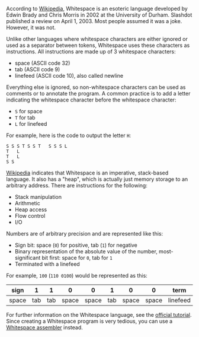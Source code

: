 According to [Wikipedia][1], Whitespace is an esoteric language developed by
Edwin Brady and Chris Morris in 2002 at the University of Durham. Slashdot
published a review on April 1, 2003. Most people assumed it was a joke.
However, it was not.

Unlike other languages where whitespace characters are either ignored
or used as a separator between tokens, Whitespace uses these characters as
instructions. All instructions are made up of 3 whitespace characters:

- space (ASCII code 32)
- tab (ASCII code 9)
- linefeed (ASCII code 10), also called newline

Everything else is ignored, so non-whitespace characters can be used
as comments or to annotate the program. A common practice is to add a letter
indicating the whitespace character before the whitespace character:

- `S` for space
- `T` for tab
- `L` for linefeed

For example, here is the code to output the letter `H`:

```whitespace
S S S T	S S T	S S S L
T	L
T	L
S S 
```

[Wikipedia][1] indicates that Whitespace is an imperative, stack-based
language. It also has a "heap", which is actually just memory storage to an
arbitrary address. There are instructions for the following:

- Stack manipulation
- Arithmetic
- Heap access
- Flow control
- I/O

Numbers are of arbitrary precision and are represented like this:

- Sign bit: space (`0`) for positive, tab (`1`) for negative
- Binary representation of the absolute value of the number, most-significant
  bit first: space for `0`, tab for `1`
- Terminated with a linefeed

For example, `100` (`110 0100`) would be represented as this:

| sign  | 1     | 1     | 0     | 0     | 1     | 0     | 0     | term     |
| ----  | :---: | :---: | :---: | :---: | :---: | :---: | :---: | -------- |
| space | tab   | tab   | space | space | tab   | space | space | linefeed |

For further information on the Whitespace language, see the
[official tutorial][2]. Since creating a Whitespace program is very tedious,
you can use a [Whitespace assembler][3] instead.

[1]: https://en.wikipedia.org/wiki/Whitespace_(programming_language)
[2]: https://web.archive.org/web/20150618184706/http://compsoc.dur.ac.uk/whitespace/tutorial.php
[3]: https://github.com/rzuckerm/whitespace-asm
